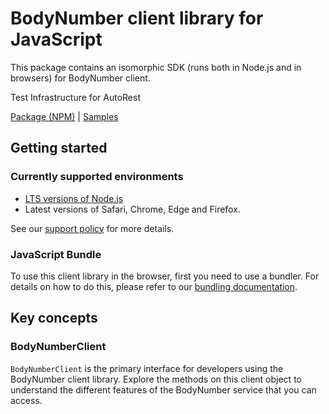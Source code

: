 # BodyNumber client library for JavaScript

This package contains an isomorphic SDK (runs both in Node.js and in browsers) for BodyNumber client.

Test Infrastructure for AutoRest

[Package (NPM)](https://www.npmjs.com/package/@msinternal/body-number) |
[Samples](https://github.com/Azure-Samples/azure-samples-js-management)

## Getting started

### Currently supported environments

- [LTS versions of Node.js](https://github.com/nodejs/release#release-schedule)
- Latest versions of Safari, Chrome, Edge and Firefox.

See our [support policy](https://github.com/Azure/azure-sdk-for-js/blob/main/SUPPORT.md) for more details.




### JavaScript Bundle
To use this client library in the browser, first you need to use a bundler. For details on how to do this, please refer to our [bundling documentation](https://aka.ms/AzureSDKBundling).

## Key concepts

### BodyNumberClient

`BodyNumberClient` is the primary interface for developers using the BodyNumber client library. Explore the methods on this client object to understand the different features of the BodyNumber service that you can access.

